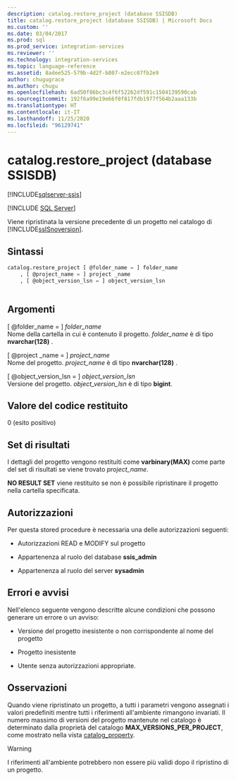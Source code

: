 ```yaml
---
description: catalog.restore_project (database SSISDB)
title: catalog.restore_project (database SSISDB) | Microsoft Docs
ms.custom: ''
ms.date: 03/04/2017
ms.prod: sql
ms.prod_service: integration-services
ms.reviewer: ''
ms.technology: integration-services
ms.topic: language-reference
ms.assetid: 8adee525-579b-4d2f-b807-e2ecc07fb2e9
author: chugugrace
ms.author: chugu
ms.openlocfilehash: 6ad50f86bc3c4f6f52262df591c1504139590cab
ms.sourcegitcommit: 192f6a99e19e66f0f817fdb1977f564b2aaa133b
ms.translationtype: HT
ms.contentlocale: it-IT
ms.lasthandoff: 11/25/2020
ms.locfileid: "96129741"
---
```

# <a name="catalogrestore_project-ssisdb-database"></a>catalog.restore_project (database SSISDB)

[!INCLUDE[sqlserver-ssis](../../includes/applies-to-version/sqlserver-ssis.md)]


[!INCLUDE [SQL Server](../../includes/applies-to-version/sqlserver.md)]

  Viene ripristinata la versione precedente di un progetto nel catalogo di [!INCLUDE[ssISnoversion](../../includes/ssisnoversion-md.md)].  
  
## <a name="syntax"></a>Sintassi  
  
```sql  
catalog.restore_project [ @folder_name = ] folder_name  
    , [ @project_name = ] project _name  
    , [ @object_version_lsn = ] object_version_lsn  
  
```  
  
## <a name="arguments"></a>Argomenti  
 [ @folder_name = ] *folder_name*  
 Nome della cartella in cui è contenuto il progetto. *folder_name* è di tipo **nvarchar(128)** .  
  
 [ @project _name = ] *project_name*  
 Nome del progetto. *project_name* è di tipo **nvarchar(128)** .  
  
 [ @object_version_lsn = ] *object_version_lsn*  
 Versione del progetto. *object_version_lsn* è di tipo **bigint**.  
  
## <a name="return-code-value"></a>Valore del codice restituito  
 0 (esito positivo)  
  
## <a name="result-sets"></a>Set di risultati  
 I dettagli del progetto vengono restituiti come **varbinary(MAX)** come parte del set di risultati se viene trovato *project_name*.  
  
 **NO RESULT SET** viene restituito se non è possibile ripristinare il progetto nella cartella specificata.  
  
## <a name="permissions"></a>Autorizzazioni  
 Per questa stored procedure è necessaria una delle autorizzazioni seguenti:  
  
-   Autorizzazioni READ e MODIFY sul progetto  
  
-   Appartenenza al ruolo del database **ssis_admin**  
  
-   Appartenenza al ruolo del server **sysadmin**  
  
## <a name="errors-and-warnings"></a>Errori e avvisi  
 Nell'elenco seguente vengono descritte alcune condizioni che possono generare un errore o un avviso:  
  
-   Versione del progetto inesistente o non corrispondente al nome del progetto  
  
-   Progetto inesistente  
  
-   Utente senza autorizzazioni appropriate.  
  
## <a name="remarks"></a>Osservazioni  
 Quando viene ripristinato un progetto, a tutti i parametri vengono assegnati i valori predefiniti mentre tutti i riferimenti all'ambiente rimangono invariati. Il numero massimo di versioni del progetto mantenute nel catalogo è determinato dalla proprietà del catalogo **MAX_VERSIONS_PER_PROJECT**, come mostrato nella vista [catalog_property](../../integration-services/system-views/catalog-catalog-properties-ssisdb-database.md).  
  
> [!WARNING]  
>  I riferimenti all'ambiente potrebbero non essere più validi dopo il ripristino di un progetto.  
  
  
